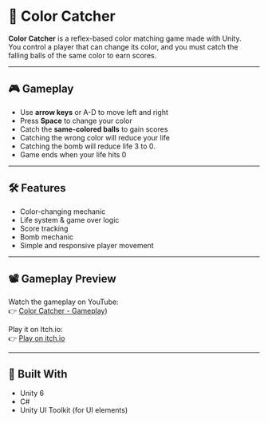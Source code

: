 # 🎨 Color Catcher

**Color Catcher** is a reflex-based color matching game made with Unity.  
You control a player that can change its color, and you must catch the falling balls of the same color to earn scores.

---

## 🎮 Gameplay

- Use **arrow keys** or A-D to move left and right
- Press **Space** to change your color
- Catch the **same-colored balls** to gain scores
- Catching the wrong color will reduce your life
- Catching the bomb will reduce life 3 to 0.
- Game ends when your life hits 0

---

## 🛠️ Features

- Color-changing mechanic
- Life system & game over logic
- Score tracking
- Bomb mechanic
- Simple and responsive player movement

---

## 📽️ Gameplay Preview

Watch the gameplay on YouTube:  
👉 [Color Catcher - Gameplay](https://www.youtube.com/watch?v=V18XaW05ja8))

Play it on Itch.io:  
👉 [Play on itch.io](https://ogzrealm.itch.io/colorcatcher)

---

## 🔧 Built With

- Unity 6
- C#
- Unity UI Toolkit (for UI elements) 

